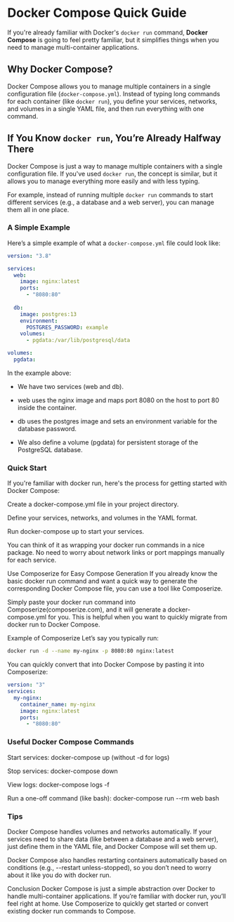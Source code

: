 # Docker Compose Quick Guide

If you're already familiar with Docker's `docker run` command, **Docker Compose** is going to feel pretty familiar, but it simplifies things when you need to manage multi-container applications.

## Why Docker Compose?

Docker Compose allows you to manage multiple containers in a single configuration file (`docker-compose.yml`). Instead of typing long commands for each container (like `docker run`), you define your services, networks, and volumes in a single YAML file, and then run everything with one command.

## If You Know `docker run`, You’re Already Halfway There

Docker Compose is just a way to manage multiple containers with a single configuration file. If you've used `docker run`, the concept is similar, but it allows you to manage everything more easily and with less typing.

For example, instead of running multiple `docker run` commands to start different services (e.g., a database and a web server), you can manage them all in one place.

### A Simple Example

Here’s a simple example of what a `docker-compose.yml` file could look like:

```yaml
version: "3.8"

services:
  web:
    image: nginx:latest
    ports:
      - "8080:80"
  
  db:
    image: postgres:13
    environment:
      POSTGRES_PASSWORD: example
    volumes:
      - pgdata:/var/lib/postgresql/data

volumes:
  pgdata:
```

In the example above:

- We have two services (web and db).

- web uses the nginx image and maps port 8080 on the host to port 80 inside the container.

- db uses the postgres image and sets an environment variable for the database password.

- We also define a volume (pgdata) for persistent storage of the PostgreSQL database.

### Quick Start
If you're familiar with docker run, here's the process for getting started with Docker Compose:

Create a docker-compose.yml file in your project directory.

Define your services, networks, and volumes in the YAML format.

Run docker-compose up to start your services.

You can think of it as wrapping your docker run commands in a nice package. No need to worry about network links or port mappings manually for each service.

Use Composerize for Easy Compose Generation
If you already know the basic docker run command and want a quick way to generate the corresponding Docker Compose file, you can use a tool like Composerize.

Simply paste your docker run command into Composerize(composerize.com), and it will generate a docker-compose.yml for you. This is helpful when you want to quickly migrate from docker run to Docker Compose.

Example of Composerize
Let’s say you typically run:
```bash
docker run -d --name my-nginx -p 8080:80 nginx:latest
```
You can quickly convert that into Docker Compose by pasting it into Composerize:
```yaml
version: "3"
services:
  my-nginx:
    container_name: my-nginx
    image: nginx:latest
    ports:
      - "8080:80"

```
### Useful Docker Compose Commands
Start services:
docker-compose up (without -d for logs)

Stop services:
docker-compose down

View logs:
docker-compose logs -f

Run a one-off command (like bash):
docker-compose run --rm web bash

### Tips
Docker Compose handles volumes and networks automatically. If your services need to share data (like between a database and a web server), just define them in the YAML file, and Docker Compose will set them up.

Docker Compose also handles restarting containers automatically based on conditions (e.g., --restart unless-stopped), so you don’t need to worry about it like you do with docker run.

Conclusion
Docker Compose is just a simple abstraction over Docker to handle multi-container applications. If you’re familiar with docker run, you’ll feel right at home. Use Composerize to quickly get started or convert existing docker run commands to Compose.
